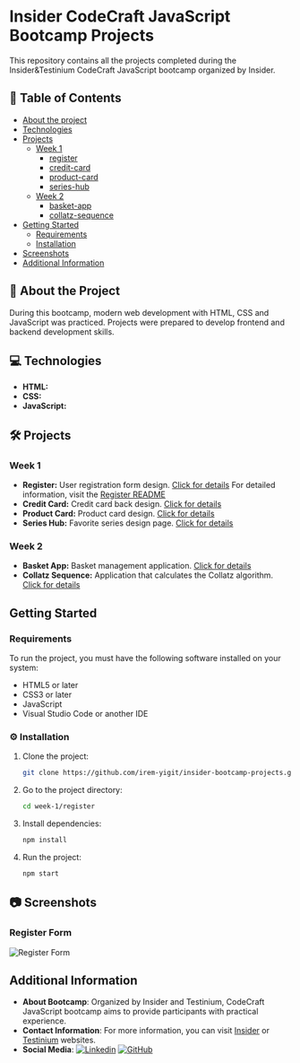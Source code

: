 # Insider CodeCraft JavaScript Bootcamp Projects
This repository contains all the projects completed during the Insider&Testinium CodeCraft JavaScript bootcamp organized by Insider. 

## 📜 Table of Contents
- [About the project](#about-the-project)
- [Technologies](#technologies)
- [Projects](#projeler)
  - [Week 1](#week-1)
    - [register](register)
    - [credit-card](credit-card)
    - [product-card](product-card)
    - [series-hub](series-hub)
  - [Week 2](#week-2)
    - [basket-app](basket-app)
    - [collatz-sequence](collatz-sequence)
- [Getting Started](#getting-started)
  - [Requirements](#requirements)
  - [Installation](#installation)
- [Screenshots](#screenshots)
- [Additional Information](#additional-information)

## 📌 About the Project
During this bootcamp, modern web development with HTML, CSS and JavaScript was practiced. Projects were prepared to develop frontend and backend development skills.

## 💻 Technologies
- **HTML:** 
- **CSS:**
- **JavaScript:**

## 🛠 Projects

### Week 1  
- **Register:** User registration form design. [Click for details](week-1/register/README.md)  For detailed information, visit the [Register README](link/register/readme.md)
- **Credit Card:** Credit card back design. [Click for details](week-1/credit-card/README.md)  
- **Product Card:** Product card design. [Click for details](week-1/product-card/README.md)  
- **Series Hub:** Favorite series design page. [Click for details](week-1/series-hub/README.md)  

### Week 2  
- **Basket App:** Basket management application. [Click for details](week-2/basket-app/README.md)  
- **Collatz Sequence:** Application that calculates the Collatz algorithm. [Click for details](week-2/collatz-sequence/README.md)

## Getting Started 

### Requirements

To run the project, you must have the following software installed on your system:

- HTML5 or later
- CSS3 or later
- JavaScript
- Visual Studio Code or another IDE

### ⚙️ Installation 

1. Clone the project:
   
   ```bash
   git clone https://github.com/irem-yigit/insider-bootcamp-projects.git
   ```  
2. Go to the project directory:
   
   ```bash
   cd week-1/register
   ```  
3. Install dependencies:
   
   ```bash
   npm install
   ```  
4. Run the project:
   
   ```bash
   npm start
   ```  

## 📷 Screenshots

### Register Form  
![Register Form](week-1/register/screenshot.png)  

## Additional Information

- **About Bootcamp**: Organized by Insider and Testinium, CodeCraft JavaScript bootcamp aims to provide participants with practical experience.
- **Contact Information**: For more information, you can visit [Insider](https://www.useinsider.com/) or [Testinium](https://testinium.com/) websites.
- **Social Media**: 
  [![Linkedin](https://img.shields.io/badge/Linkedin-000000?style=for-the-badge&logo=Linkedin&logoColor=white)](https://www.linkedin.com/in/irem-yigit/)
  [![GitHub](https://img.shields.io/badge/GitHub-000000?style=for-the-badge&logo=GitHub&logoColor=white)](https://github.com/irem-yigit)
  

